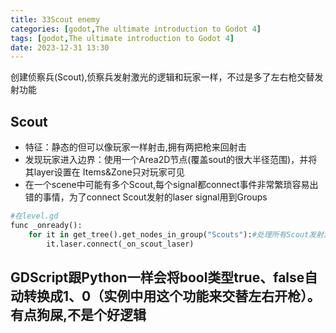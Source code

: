 ```yaml
---
title: 33Scout enemy
categories: [godot,The ultimate introduction to Godot 4]
tags: [godot,The ultimate introduction to Godot 4]
date: 2023-12-31 13:30
---
```


创建侦察兵(Scout),侦察兵发射激光的逻辑和玩家一样，不过是多了左右枪交替发射功能

## Scout
- 特征：静态的但可以像玩家一样射击,拥有两把枪来回射击
- 发现玩家进入边界：使用一个Area2D节点(覆盖sout的很大半径范围)，并将其layer设置在 Items&Zone只对玩家可见
- 在一个scene中可能有多个Scout,每个signal都connect事件非常繁琐容易出错的事情，为了connect Scout发射的laser signal用到Groups

```python
#在level.gd
func _onready():
    for it in get_tree().get_nodes_in_group("Scouts"):#处理所有Scout发射激光signal
        it.laser.connect(_on_scout_laser)
```

## GDScript跟Python一样会将bool类型true、false自动转换成1、0（实例中用这个功能来交替左右开枪）。有点狗屎,不是个好逻辑

